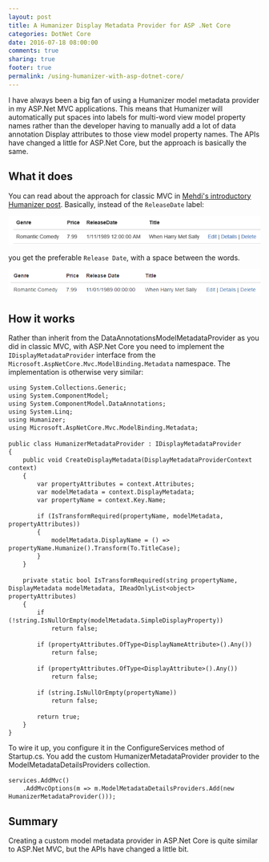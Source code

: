 ```yaml
---
layout: post
title: A Humanizer Display Metadata Provider for ASP .Net Core
categories: DotNet Core
date: 2016-07-18 08:00:00
comments: true
sharing: true
footer: true
permalink: /using-humanizer-with-asp-dotnet-core/
---
```


I have always been a big fan of using a Humanizer model metadata provider in my ASP.Net MVC applications. This means that Humanizer will automatically put spaces into labels for multi-word view model property names rather than the developer having to manually add a lot of data annotation Display attributes to those view model property names. The APIs have changed a little for ASP.Net Core, but the approach is basically the same. 
<!--excerpt-->

## What it does
You can read about the approach for classic MVC in [Mehdi's introductory Humanizer post](http://www.mehdi-khalili.com/introducing-humanizer/#what-else). Basically, instead of the `ReleaseDate` label:

![VS test runner](/images/humanizer-original.png) 

you get the preferable `Release Date`, with a space between the words.

![VS test runner](/images/humanizer-after.png) 

## How it works
Rather than inherit from the DataAnnotationsModelMetadataProvider as you did in classic MVC, with ASP.Net Core you need to implement the `IDisplayMetadataProvider` interface from the `Microsoft.AspNetCore.Mvc.ModelBinding.Metadata` namespace. The implementation is otherwise very similar:

    using System.Collections.Generic;
    using System.ComponentModel;
    using System.ComponentModel.DataAnnotations;
    using System.Linq;
    using Humanizer;
    using Microsoft.AspNetCore.Mvc.ModelBinding.Metadata;

    public class HumanizerMetadataProvider : IDisplayMetadataProvider
    {
        public void CreateDisplayMetadata(DisplayMetadataProviderContext context)
        {
            var propertyAttributes = context.Attributes;
            var modelMetadata = context.DisplayMetadata;
            var propertyName = context.Key.Name;

            if (IsTransformRequired(propertyName, modelMetadata, propertyAttributes))
            {
                modelMetadata.DisplayName = () => propertyName.Humanize().Transform(To.TitleCase);
            }
        }

        private static bool IsTransformRequired(string propertyName, DisplayMetadata modelMetadata, IReadOnlyList<object> propertyAttributes)
        {
            if (!string.IsNullOrEmpty(modelMetadata.SimpleDisplayProperty))
                return false;

            if (propertyAttributes.OfType<DisplayNameAttribute>().Any())
                return false;

            if (propertyAttributes.OfType<DisplayAttribute>().Any())
                return false;

            if (string.IsNullOrEmpty(propertyName))
                return false;

            return true;
        }
    }

To wire it up, you configure it in the ConfigureServices method of Startup.cs. You add the custom HumanizerMetadataProvider provider to the ModelMetadataDetailsProviders collection.

    services.AddMvc()
        .AddMvcOptions(m => m.ModelMetadataDetailsProviders.Add(new HumanizerMetadataProvider()));

## Summary
Creating a custom model metadata provider in ASP.Net Core is quite similar to ASP.Net MVC, but the APIs have changed a little bit.